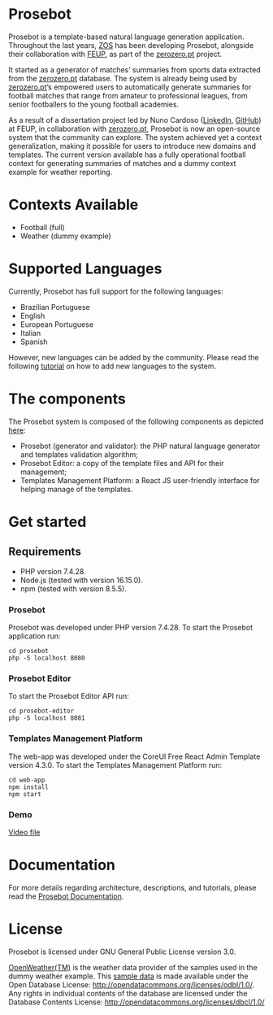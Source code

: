 # Prosebot

Prosebot is a template-based natural language generation application. Throughout the last years, [ZOS](http://www.zos.pt) has been developing Prosebot, alongside their collaboration with [FEUP](https://sigarra.up.pt/feup/pt/web_page.inicial), as part of the [zerozero.pt](https://www.zerozero.pt) project.

It started as a generator of matches’ summaries from sports data extracted from the [zerozero.pt](https://www.zerozero.pt) database. The system is already being used by [zerozero.pt](https://www.zerozero.pt)’s empowered users to automatically generate summaries for football matches that range from amateur to professional leagues, from senior footballers to the young football academies.

As a result of a dissertation project led by Nuno Cardoso ([LinkedIn](https://www.linkedin.com/in/nmtc01/), [GitHub](https://github.com/nmtc01)) at FEUP, in collaboration with [zerozero.pt](https://www.zerozero.pt), Prosebot is now an open-source system that the community can explore. The system achieved yet a context generalization, making it possible for users to introduce new domains and templates. The current version available has a fully operational football context for generating summaries of matches and a dummy context example for weather reporting.

# Contexts Available

- Football (full)
- Weather (dummy example)

# Supported Languages

Currently, Prosebot has full support for the following languages:
- Brazilian Portuguese
- English
- European Portuguese
- Italian
- Spanish

However, new languages can be added by the community. Please read the following [tutorial](https://github.com/zerozeropt/prosebot/wiki/How-to-add-a-new-language) on how to add new languages to the system.

# The components

The Prosebot system is composed of the following components as depicted [here](https://github.com/zerozeropt/prosebot/wiki/prosebot/Architecture):
- Prosebot (generator and validator): the PHP natural language generator and templates validation algorithm;
- Prosebot Editor: a copy of the template files and API for their management;
- Templates Management Platform: a React JS user-friendly interface for helping manage of the templates.

# Get started

## Requirements

- PHP version 7.4.28.
- Node.js (tested with version 16.15.0).
- npm (tested with version 8.5.5).

### Prosebot

Prosebot was developed under PHP version 7.4.28.
To start the Prosebot application run:
```
cd prosebot
php -S localhost 8080
```

### Prosebot Editor

To start the Prosebot Editor API run:
```
cd prosebot-editor
php -S localhost 8081
```

### Templates Management Platform

The web-app was developed under the CoreUI Free React Admin Template version 4.3.0.
To start the Templates Management Platform run:
```
cd web-app
npm install
npm start
```

### Demo

[Video file](https://github.com/zerozeropt/prosebot/blob/main/Prosebot.mp4)

# Documentation

For more details regarding architecture, descriptions, and tutorials, please read the [Prosebot Documentation](https://github.com/zerozeropt/prosebot/wiki/Home).

# License

Prosebot is licensed under GNU General Public License version 3.0.

[OpenWeather(TM)](https://openweathermap.org) is the weather data provider of the samples used in the dummy weather example. This [sample data](/prosebot/contexts/weather/samples/) is made available under the Open Database License: http://opendatacommons.org/licenses/odbl/1.0/. Any rights in individual contents of the database are licensed under the Database Contents License: http://opendatacommons.org/licenses/dbcl/1.0/
